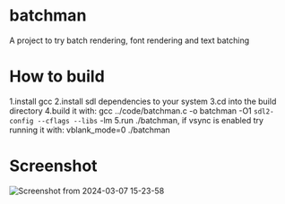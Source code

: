 # batchman
A project to try batch rendering, font rendering and text batching

# How to build
 1.install gcc
 2.install sdl dependencies to your system
 3.cd into the build directory
 4.build it with: gcc ../code/batchman.c -o batchman -O1 `sdl2-config --cflags --libs` -lm
 5.run ./batchman, if vsync is enabled try running it with: vblank_mode=0 ./batchman

# Screenshot
![Screenshot from 2024-03-07 15-23-58](https://github.com/LeoBlute/TestingGround/assets/130486459/2f83c64c-b9ac-44fd-9af1-2d67868c859d)
